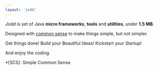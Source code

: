 ```yaml
---
layout: 'jodd'
---
```


*Jodd* is set of Java **micro frameworks**, **tools** and **utilities**, under **1.5 MB**.

Designed with [common sense](principle.html) to make things simple, but not simpler.

Get things done! Build your Beautiful Ideas! Kickstart your Startup!

And enjoy the coding.

*[SCS]: Simple Common Sense